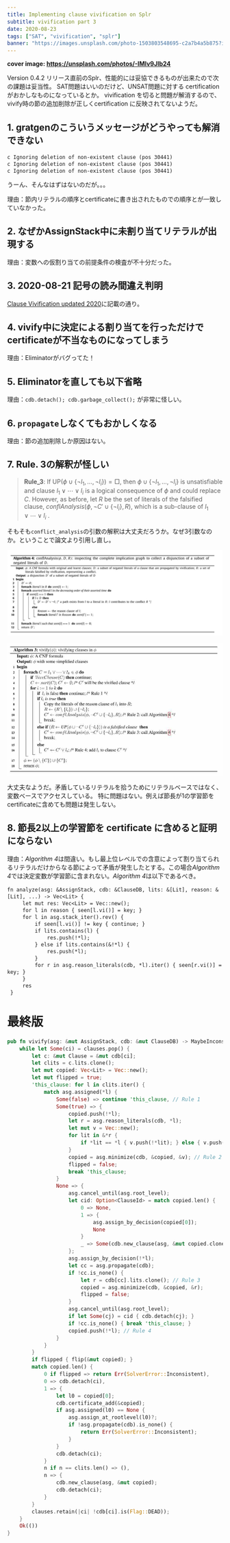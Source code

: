 ```yaml
---
title: Implementing clause vivification on Splr
subtitle: vivification part 3
date: 2020-08-23
tags: ["SAT", "vivification", "splr"]
banner: "https://images.unsplash.com/photo-1503803548695-c2a7b4a5b875?ixlib=rb-1.2.1&auto=format&fit=crop&w=1950&q=80"
---
```

**cover image: https://unsplash.com/photos/-IMlv9Jlb24**

Version 0.4.2 リリース直前のSplr、性能的には妥協できるものが出来たので次の課題は妥当性。
SAT問題はいいのだけど、UNSAT問題に対する certification がおかしなものになっているとか。
vivification を切ると問題が解消するので、vivify時の節の追加削除が正しくcertification に反映されてないようだ。

## 1. gratgenのこういうメッセージがどうやっても解消できない

```text
c Ignoring deletion of non-existent clause (pos 30441)
c Ignoring deletion of non-existent clause (pos 30441)
c Ignoring deletion of non-existent clause (pos 30441)
```

うーん、そんなはずはないのだが。。。

理由：節内リテラルの順序とcertificateに書き出されたものでの順序とが一致していなかった。

## 2. なぜかAssignStack中に未割り当てリテラルが出現する

理由：変数への仮割り当ての前提条件の検査が不十分だった。

## 3. 2020-08-21 記号の読み間違え判明

[Clause Vivification updated 2020](/2020/2020-07-05-vivification2/)に記載の通り。

## 4. vivify中に決定による割り当てを行っただけでcertificateが不当なものになってしまう

理由：Eliminatorがバグってた！

## 5. Eliminatorを直しても以下省略

理由：`cdb.detach(); cdb.garbage_collect();` が非常に怪しい。

## 6. `propagate`しなくてもおかしくなる

理由：節の追加削除しか原因はない。

## 7. Rule. 3の解釈が怪しい

> **Rule_3**: If $\text{UP}(\phi \cup \{\neg l_1, \ldots, \neg l_i \}) = \Box$, then $\phi \cup \{\neg l_1, \ldots, \neg l_i \}$ is unsatisfiable and clause $l_1 \vee \cdots \vee l_i$ is a logical consequence of $\phi$ and could replace $C$. However, as before, let $R$ be the set of literals of the falsified clause, $conflAnalysis(\phi, \neg C' \cup \{\neg l_i \}, R)$, which is a sub-clause of $l_1 \vee \cdots \vee l_i$ .

そもそも`conflict_analysis`の引数の解釈は大丈夫だろうか。なぜ3引数なのか。ということで論文より引用し直し。

![](/img/2020/08-19/Algorithm4_conflAnalysis.jpg)

![](/img/2020/07-05/vivi-algo3.jpg)

大丈夫なようだ。矛盾しているリテラルを拾うためにリテラルベースではなく、変数ベースでアクセスしている。
特に問題はない。例えば節長が1の学習節をcertificateに含めても問題は発生しない。

## 8. 節長2以上の学習節を certificate に含めると証明にならない

理由：*Algorithm 4*は間違い。もし最上位レベルでの含意によって割り当てられるリテラルだけからなる節によって矛盾が発生したとする。この場合*Algorithm 4*では決定変数が学習節に含まれない。*Algorithm 4*は以下であるべき。

```
fn analyze(asg: &AssignStack, cdb: &ClauseDB, lits: &[Lit], reason: &[Lit], ...) -> Vec<Lit> {
     let mut res: Vec<Lit> = Vec::new();
     for l in reason { seen[l.vi()] = key; }
     for l in asg.stack_iter().rev() {
         if seen[l.vi()] != key { continue; }
         if lits.contains(l) {
             res.push(!*l);
         } else if lits.contains(&!*l) {
             res.push(*l);
         }
         for r in asg.reason_literals(cdb, *l).iter() { seen[r.vi()] = key; }
     }
     res
 }
```

# 最終版

```rust
pub fn vivify(asg: &mut AssignStack, cdb: &mut ClauseDB) -> MaybeInconsistent {
    while let Some(ci) = clauses.pop() {
        let c: &mut Clause = &mut cdb[ci];
        let clits = c.lits.clone();
        let mut copied: Vec<Lit> = Vec::new();
        let mut flipped = true;
        'this_clause: for l in clits.iter() {
            match asg.assigned(*l) {
                Some(false) => continue 'this_clause, // Rule 1
                Some(true) => {
                    copied.push(!*l);
                    let r = asg.reason_literals(cdb, *l);
                    let mut v = Vec::new();
                    for lit in &*r {
                        if *lit == *l { v.push(!*lit); } else { v.push(*lit); }
                    }
                    copied = asg.minimize(cdb, &copied, &v); // Rule 2
                    flipped = false;
                    break 'this_clause;
                }
                None => {
                    asg.cancel_until(asg.root_level);
                    let cid: Option<ClauseId> = match copied.len() {
                        0 => None,
                        1 => {
                            asg.assign_by_decision(copied[0]);
                            None
                        }
                        _ => Some(cdb.new_clause(asg, &mut copied.clone(), true, false)),
                    };
                    asg.assign_by_decision(!*l);
                    let cc = asg.propagate(cdb);
                    if !cc.is_none() {
                        let r = cdb[cc].lits.clone(); // Rule 3
                        copied = asg.minimize(cdb, &copied, &r);
                        flipped = false;
                    }
                    asg.cancel_until(asg.root_level);
                    if let Some(cj) = cid { cdb.detach(cj); }
                    if !cc.is_none() { break 'this_clause; }
                    copied.push(!*l); // Rule 4
                }
            }
        }
        if flipped { flip(&mut copied); }
        match copied.len() {
            0 if flipped => return Err(SolverError::Inconsistent),
            0 => cdb.detach(ci),
            1 => {
                let l0 = copied[0];
                cdb.certificate_add(&copied);
                if asg.assigned(l0) == None {
                    asg.assign_at_rootlevel(l0)?;
                    if !asg.propagate(cdb).is_none() {
                        return Err(SolverError::Inconsistent);
                    }
                }
                cdb.detach(ci);
            }
            n if n == clits.len() => (),
            n => {
                cdb.new_clause(asg, &mut copied);
                cdb.detach(ci);
            }
        }
        clauses.retain(|ci| !cdb[ci].is(Flag::DEAD));
    }
    Ok(())
}
```
